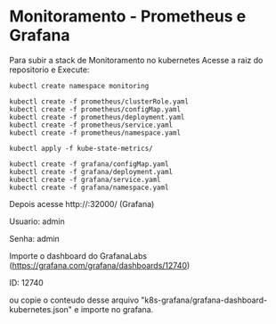# Monitoramento - Prometheus e Grafana

Para subir a stack de Monitoramento no kubernetes 
Acesse a raiz do repositorio e Execute:

```
kubectl create namespace monitoring

kubectl create -f prometheus/clusterRole.yaml
kubectl create -f prometheus/configMap.yaml
kubectl create -f prometheus/deployment.yaml 
kubectl create -f prometheus/service.yaml
kubectl create -f prometheus/namespace.yaml

kubectl apply -f kube-state-metrics/

kubectl create -f grafana/configMap.yaml
kubectl create -f grafana/deployment.yaml 
kubectl create -f grafana/service.yaml
kubectl create -f grafana/namespace.yaml
```

Depois acesse http://<ip-load-balancer>:32000/ (Grafana)

Usuario: admin

Senha: admin

Importe o dashboard do GrafanaLabs (https://grafana.com/grafana/dashboards/12740)

ID: 12740

ou copie o conteudo desse arquivo "k8s-grafana/grafana-dashboard-kubernetes.json"
e importe no grafana.



```  

